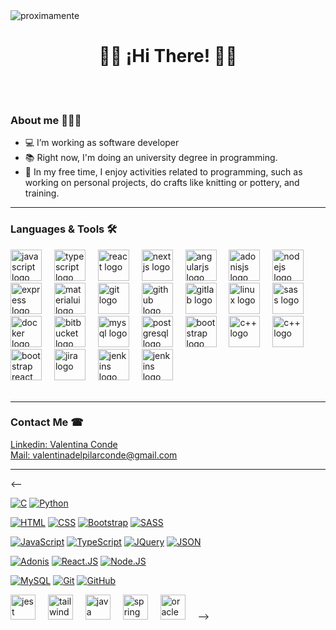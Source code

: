 <img src="https://github.com/valentinaconde/valentinaconde/blob/main/github-header-image%20(1).png" alt="proximamente" height="auto">


# <div align="center"> 👋🏻 ¡Hi There! 👋🏻</div>
<br><br>

### About me 👩🏻‍💻
- 💻 I’m working as software developer
- 📚 Right now, I'm doing an university degree in programming.
- 🌴 In my free time, I enjoy activities related to programming, such as working on personal projects, do crafts like knitting or pottery, and training.

  
<hr>

### Languages & Tools 🛠

<div align="left">
  <img src="https://cdn.jsdelivr.net/gh/devicons/devicon/icons/javascript/javascript-original.svg" height="50" alt="javascript logo"  />
  <img width="12" />
  <img src="https://cdn.jsdelivr.net/gh/devicons/devicon/icons/typescript/typescript-original.svg" height="50" alt="typescript logo"  />
  <img width="12" />
  <img src="https://cdn.jsdelivr.net/gh/devicons/devicon/icons/react/react-original.svg" height="50" alt="react logo"  />
  <img width="12" />
  <img src="https://cdn.jsdelivr.net/gh/devicons/devicon/icons/nextjs/nextjs-original.svg" height="50" alt="nextjs logo"  />
  <img width="12" />
  <img src="https://cdn.jsdelivr.net/gh/devicons/devicon/icons/angularjs/angularjs-original.svg" height="50" alt="angularjs logo"  />
  <img width="12" />
  <img src="https://cdn.jsdelivr.net/gh/devicons/devicon/icons/adonisjs/adonisjs-original.svg" height="50" alt="adonisjs logo"  />
  <img width="12" />
  <img src="https://cdn.jsdelivr.net/gh/devicons/devicon/icons/nodejs/nodejs-original.svg" height="50" alt="nodejs logo"  />
  <img width="12" />
  <img src="https://cdn.jsdelivr.net/gh/devicons/devicon/icons/express/express-original.svg" height="50" alt="express logo"  />
  <img width="12" />
  <img src="https://cdn.jsdelivr.net/gh/devicons/devicon/icons/materialui/materialui-original.svg" height="50" alt="materialui logo"  />
  <img width="12" />
  <img src="https://cdn.jsdelivr.net/gh/devicons/devicon/icons/git/git-original.svg" height="50" alt="git logo"  />
  <img width="12" />
  <img src="https://cdn.jsdelivr.net/gh/devicons/devicon/icons/github/github-original.svg" height="50" alt="github logo"  />
  <img width="12" />
  <img src="https://cdn.jsdelivr.net/gh/devicons/devicon@latest/icons/gitlab/gitlab-original.svg" height="50" alt="gitlab logo"  />
  <img width="12" />
  <img src="https://cdn.jsdelivr.net/gh/devicons/devicon/icons/linux/linux-original.svg" height="50" alt="linux logo"  />
  <img width="12" />
  <img src="https://cdn.jsdelivr.net/gh/devicons/devicon@latest/icons/sass/sass-original.svg" height="50" alt="sass logo"/>
  <img width="12" />
  <img src="https://cdn.jsdelivr.net/gh/devicons/devicon/icons/docker/docker-plain-wordmark.svg" height="50" alt="docker logo"  />
  <img width="12" />
  <img src="https://cdn.jsdelivr.net/gh/devicons/devicon/icons/bitbucket/bitbucket-original.svg" height="50" alt="bitbucket logo"  />
  <img width="12" />
  <img src="https://cdn.jsdelivr.net/gh/devicons/devicon/icons/mysql/mysql-original.svg" height="50" alt="mysql logo"  />
  <img width="12" />
  <img src="https://cdn.jsdelivr.net/gh/devicons/devicon/icons/postgresql/postgresql-original.svg" height="50" alt="postgresql logo"  />
  <img width="12" />
  <img src="https://cdn.jsdelivr.net/gh/devicons/devicon@latest/icons/bootstrap/bootstrap-original.svg" height="50" alt="bootstrap logo" />
  <img width="12" />
  <img src="https://cdn.jsdelivr.net/gh/devicons/devicon@latest/icons/cplusplus/cplusplus-original.svg" height="50" alt="c++ logo" />
  <img width="12" />
  <img src="https://cdn.jsdelivr.net/gh/devicons/devicon@latest/icons/csharp/csharp-original.svg" height="50" alt="c++ logo"/>
  <img width="12" />
  <img src="https://cdn.jsdelivr.net/gh/devicons/devicon@latest/icons/reactbootstrap/reactbootstrap-original.svg" height="50" alt="bootstrap react logo"/>
  <img width="12" />
  <img src="https://cdn.jsdelivr.net/gh/devicons/devicon@latest/icons/jira/jira-original.svg" height="50" alt="jira logo" />
  <img width="12" />
  <img src="https://cdn.jsdelivr.net/gh/devicons/devicon@latest/icons/jenkins/jenkins-original.svg"  height="50" alt="jenkins logo"/>
  <img width="12" />
  <img src="https://cdn.jsdelivr.net/gh/devicons/devicon@latest/icons/jquery/jquery-plain-wordmark.svg" height="50" alt="jenkins logo"/>







  
  
  
  
  
          
</div>

<br>




<hr>



### Contact Me ☎
<a href="https://www.linkedin.com/in/valentinaconde/" target="_blank">Linkedin: Valentina Conde</a> 
<br>
<a href="mailto:valentinadelpilarconde@gmail.com" target="_blank">Mail: valentinadelpilarconde@gmail.com</a> 
<br>




<hr>

<--

[![C](https://img.shields.io/badge/Lenguaje_C_(basico)-6588F5?style=for-the-badge&logo=C&logoColor=white&labelColor=101010)]()
[![Python](https://img.shields.io/badge/Python_(basico)-F5E23F?style=for-the-badge&logo=python&logoColor=white&labelColor=101010)]()


[![HTML](https://img.shields.io/badge/HTML-FF7F00?style=for-the-badge&logo=html5&logoColor=white&labelColor=101010)]()
[![CSS](https://img.shields.io/badge/CSS-008080?style=for-the-badge&logo=css3&logoColor=white&labelColor=101010)]()
[![Bootstrap](https://img.shields.io/badge/Bootstrap-78288C?style=for-the-badge&logo=bootstrap&logoColor=white&labelColor=101010)]()
[![SASS](https://img.shields.io/badge/SASS-FFC0CB?style=for-the-badge&logo=SASS&logoColor=white&labelColor=101010)]()

[![JavaScript](https://img.shields.io/badge/JavaScript-F7DF1E?style=for-the-badge&logo=javascript&logoColor=white&labelColor=101010)]()
[![TypeScript](https://img.shields.io/badge/TypeScript-17ABC9?style=for-the-badge&logo=typescript&logoColor=white&labelColor=101010)]()
[![JQuery](https://img.shields.io/badge/JQuery-087519?style=for-the-badge&logo=jquery&logoColor=white&labelColor=101010)]()
[![JSON](https://img.shields.io/badge/JSON-6B6363?style=for-the-badge&logo=JSON&logoColor=white&labelColor=101010)]()

[![Adonis](https://img.shields.io/badge/Adonis.JS-FF5733?style=for-the-badge&logo=angular&logoColor=white&labelColor=101010)]()
[![React.JS](https://img.shields.io/badge/React.JS-0CB7F2?style=for-the-badge&logo=react&logoColor=white&labelColor=101010)]()
[![Node.JS](https://img.shields.io/badge/Node.JS-35C137?style=for-the-badge&logo=node.js&logoColor=white&labelColor=101010)]()


[![MySQL](https://img.shields.io/badge/SQL-4479A1?style=for-the-badge&logo=mysql&logoColor=white&labelColor=101010)]()
[![Git](https://img.shields.io/badge/Git-FF5733?style=for-the-badge&logo=git&logoColor=white&labelColor=101010)]()
[![GitHub](https://img.shields.io/badge/GitHub-000000?style=for-the-badge&logo=github&logoColor=white&labelColor=101010)]()



<img src="https://cdn.jsdelivr.net/gh/devicons/devicon/icons/jest/jest-plain.svg" height="40" alt="jest logo"  />
  <img width="12" />

  <img src="https://cdn.jsdelivr.net/gh/devicons/devicon/icons/tailwindcss/tailwindcss-original-wordmark.svg" height="40" alt="tailwindcss logo"  />
  <img width="12" />

<img src="https://cdn.jsdelivr.net/gh/devicons/devicon/icons/java/java-original.svg" height="40" alt="java logo"  />
  <img width="12" />

  <img src="https://cdn.jsdelivr.net/gh/devicons/devicon/icons/spring/spring-original.svg" height="40" alt="spring logo"  />
  <img width="12" />

  <img src="https://cdn.jsdelivr.net/gh/devicons/devicon/icons/oracle/oracle-original.svg" height="40" alt="oracle logo"  />
  <img width="12" />
-->
